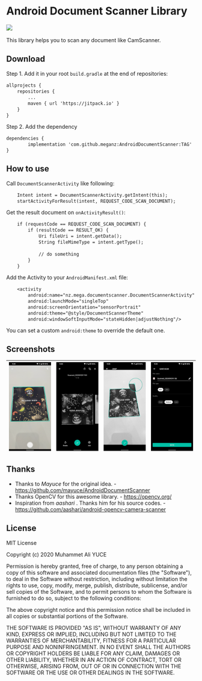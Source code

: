# Android Document Scanner Library

[![](https://jitpack.io/v/meganz/AndroidDocumentScanner.svg)](https://jitpack.io/#meganz/AndroidDocumentScanner)


This library helps you to scan any document like CamScanner.

## Download

Step 1. Add it in your root `build.gradle` at the end of repositories:

	allprojects {
		repositories {
			...
			maven { url 'https://jitpack.io' }
		}
	}

Step 2. Add the dependency

	dependencies {
	        implementation 'com.github.meganz:AndroidDocumentScanner:TAG'
	}


## How to use

Call `DocumentScannerActivity` like following:

        Intent intent = DocumentScannerActivity.getIntent(this);
        startActivityForResult(intent, REQUEST_CODE_SCAN_DOCUMENT);

Get the result document on `onActivityResult()`:

        if (requestCode == REQUEST_CODE_SCAN_DOCUMENT) {
            if (resultCode == RESULT_OK) {
                Uri fileUri = intent.getData();
                String fileMimeType = intent.getType();

                // do something
            }
        }

Add the Activity to your `AndroidManifest.xml` file:


        <activity
            android:name="nz.mega.documentscanner.DocumentScannerActivity"
            android:launchMode="singleTop"
            android:screenOrientation="sensorPortrait"
            android:theme="@style/DocumentScannerTheme"
            android:windowSoftInputMode="stateHidden|adjustNothing"/>

You can set a custom `android:theme` to override the default one.

## Screenshots

| ![](images/screenshot1.png) | ![](images/screenshot2.png) | ![](images/screenshot3.png) | ![](images/screenshot4.png) |
|---|---|---|---|


## Thanks

* Thanks to *Mayuce* for the original idea. - https://github.com/mayuce/AndroidDocumentScanner
* Thanks OpenCV for this awesome library. - https://opencv.org/
* Inspiration from *aashari* . Thanks him for his source codes. - https://github.com/aashari/android-opencv-camera-scanner

## License

MIT License

Copyright (c) 2020 Muhammet Ali YUCE

Permission is hereby granted, free of charge, to any person obtaining a copy
of this software and associated documentation files (the "Software"), to deal
in the Software without restriction, including without limitation the rights
to use, copy, modify, merge, publish, distribute, sublicense, and/or sell
copies of the Software, and to permit persons to whom the Software is
furnished to do so, subject to the following conditions:

The above copyright notice and this permission notice shall be included in all
copies or substantial portions of the Software.

THE SOFTWARE IS PROVIDED "AS IS", WITHOUT WARRANTY OF ANY KIND, EXPRESS OR
IMPLIED, INCLUDING BUT NOT LIMITED TO THE WARRANTIES OF MERCHANTABILITY,
FITNESS FOR A PARTICULAR PURPOSE AND NONINFRINGEMENT. IN NO EVENT SHALL THE
AUTHORS OR COPYRIGHT HOLDERS BE LIABLE FOR ANY CLAIM, DAMAGES OR OTHER
LIABILITY, WHETHER IN AN ACTION OF CONTRACT, TORT OR OTHERWISE, ARISING FROM,
OUT OF OR IN CONNECTION WITH THE SOFTWARE OR THE USE OR OTHER DEALINGS IN THE
SOFTWARE.
